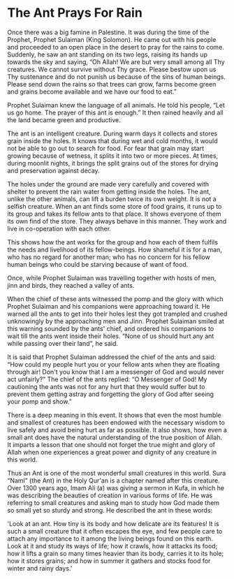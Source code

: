 The Ant Prays For Rain
======================

Once there was a big famine in Palestine. It was during the time of the
Prophet, Prophet Sulaiman (King Solomon). He came out with his people
and proceeded to an open place in the desert to pray for the rains to
come. Suddenly, he saw an ant standing on its two legs, raising its
hands up towards the sky and saying, “Oh Allah! We are but very small
among all Thy creatures. We cannot survive without Thy grace. Please
bestow upon us Thy sustenance and do not punish us because of the sins
of human beings. Please send down the rains so that trees can grow,
farms become green and grains become available and we have our food to
eat.”

Prophet Sulaiman knew the language of all animals. He told his people,
“Let us go home. The prayer of this ant is enough.” It then rained
heavily and all the land became green and productive.

The ant is an intelligent creature. During warm days it collects and
stores grain inside the holes. It knows that during wet and cold months,
it would not be able to go out to search for food. For fear that grain
may start growing because of wetness, it splits it into two or more
pieces. At times, during moonlit nights, it brings the split grains out
of the stores for drying and preservation against decay.

The holes under the ground are made very carefully and covered with
shelter to prevent the rain water from getting inside the holes. The
ant, unlike the other animals, can lift a burden twice its own weight.
It is not a selfish creature. When an ant finds some store of food
grains, it runs up to its group and takes its fellow ants to that place.
It shows everyone of them its own find of the store. They always behave
in this manner. They work and live in co-operation with each other.

This shows how the ant works for the group and how each of them fulfils
the needs and livelihood of its fellow-beings. How shameful it is for a
man, who has no regard for another man; who has no concern for his
fellow human beings who could be starving because of want of food.

Once, while Prophet Sulaiman was travelling together with hosts of men,
jinn and birds, they reached a valley of ants.

When the chief of these ants witnessed the pomp and the glory with which
Prophet Sulaiman and his companions were approaching toward it. He
warned all the ants to get into their holes lest they got trampled and
crushed unknowingly by the approaching men and Jinn. Prophet Sulaiman
smiled at this warning sounded by the ants' chief, and ordered his
companions to wait till the ants went inside their holes. “None of us
should hurt any ant while passing over their land”, he said.

It is said that Prophet Sulaiman addressed the chief of the ants and
said: “How could my people hurt you or your fellow ants when they are
floating through air! Don't you know that I am a messenger of God and
would never act unfairly?” The chief of the ants replied: “O Messenger
of God! My cautioning the ants was not for any hurt that they would
suffer but to prevent them getting astray and forgetting the glory of
God after seeing your pomp and show.”

There is a deep meaning in this event. It shows that even the most
humble and smallest of creatures has been endowed with the necessary
wisdom to live safely and avoid being hurt as far as possible. It also
shows, how even a small ant does have the natural understanding of the
true position of Allah. It imparts a lesson that one should not forget
the true might and glory of Allah when one experiences a great power and
dignity of any creature in this world.

Thus an Ant is one of the most wonderful small creatures in this world.
Sura “Naml” (the Ant) in the Holy Qur'an is a chapter named after this
creature. Over 1300 years ago, Imam Ali (a) was giving a sermon in Kufa,
in which he was describing the beauties of creation in various forms of
life. He was referring to small creatures and asking man to study how
God made them so small yet so sturdy and strong. He described the ant in
these words:

'Look at an ant. How tiny is its body and how delicate are its features!
It is such a small creature that it often escapes the eye, and few
people care to attach any importance to it among the living beings found
on this earth. Look at it and study its ways of life; how it crawls, how
it attacks its food; how it lifts a grain so many times heavier than its
body, carries it to its hole; how it stores grains; and how in summer it
gathers and stocks food for winter and rainy days.'



